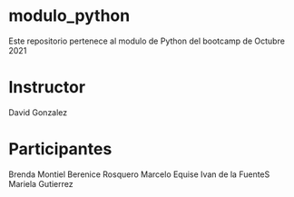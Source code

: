 # modulo_python
Este repositorio pertenece al modulo de Python del bootcamp de Octubre 2021

# Instructor
David Gonzalez

# Participantes
Brenda Montiel
Berenice Rosquero
Marcelo Equise
Ivan de la FuenteS
Mariela Gutierrez